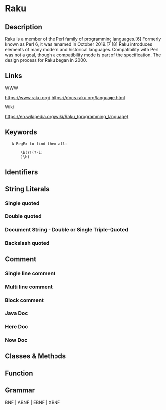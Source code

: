 
# Raku

## Description

Raku is a member of the Perl family of programming languages.[6] Formerly known 
as Perl 6, it was renamed in October 2019.[7][8] Raku introduces elements of 
many modern and historical languages. Compatibility with Perl was not a goal, 
though a compatibility mode is part of the specification. The design process 
for Raku began in 2000.


## Links

WWW

https://www.raku.org/
https://docs.raku.org/language.html

Wiki

https://en.wikipedia.org/wiki/Raku_(programming_language)


## Keywords
~~~
   A RegEx to find them all:

       \b(?!(?-i:
       )\b)
~~~


## Identifiers


## String Literals

### Single quoted

### Double quoted

### Document String - Double or Single Triple-Quoted

### Backslash quoted


## Comment

### Single line comment

### Multi line comment

### Block comment

### Java Doc

### Here Doc

### Now Doc


## Classes & Methods


## Function


## Grammar

BNF | ABNF | EBNF | XBNF

